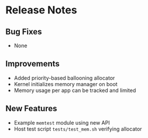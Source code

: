 # Release Notes

## Bug Fixes
- None

## Improvements
- Added priority-based ballooning allocator
- Kernel initializes memory manager on boot
- Memory usage per app can be tracked and limited

## New Features
- Example `memtest` module using new API
- Host test script `tests/test_mem.sh` verifying allocator
